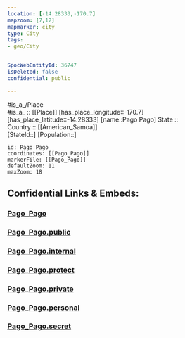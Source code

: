 ```yaml
---
location: [-14.28333,-170.7] 
mapzoom: [7,12] 
mapmarker: city 
type: City
tags:
- geo/City


SpocWebEntityId: 36747
isDeleted: false
confidential: public

---
```

#is_a_/Place  
#is_a_ :: [[Place]] 
[has_place_longitude::-170.7] 
[has_place_latitude::-14.28333] 
[name::Pago Pago] 
State ::  
Country :: [[American_Samoa]]  
[StateId::] 
[Population::] 



```leaflet
id: Pago Pago
coordinates: [[Pago_Pago]] 
markerFile: [[Pago_Pago]] 
defaultZoom: 11 
maxZoom: 18
```


## Confidential Links & Embeds: 

### [Pago_Pago](/_Standards/Earth/Continent/Oceania/Polynesia/American_Samoa/City/Pago_Pago.md) 

### [Pago_Pago.public](/_public/Earth/Continent/Oceania/Polynesia/American_Samoa/City/Pago_Pago.public.md) 

### [Pago_Pago.internal](/_internal/Earth/Continent/Oceania/Polynesia/American_Samoa/City/Pago_Pago.internal.md) 

### [Pago_Pago.protect](/_protect/Earth/Continent/Oceania/Polynesia/American_Samoa/City/Pago_Pago.protect.md) 

### [Pago_Pago.private](/_private/Earth/Continent/Oceania/Polynesia/American_Samoa/City/Pago_Pago.private.md) 

### [Pago_Pago.personal](/_personal/Earth/Continent/Oceania/Polynesia/American_Samoa/City/Pago_Pago.personal.md) 

### [Pago_Pago.secret](/_secret/Earth/Continent/Oceania/Polynesia/American_Samoa/City/Pago_Pago.secret.md)

